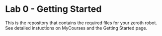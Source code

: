# Lab 0 - Getting Started

This is the repository that contains the required files for your zeroth robot.
See detailed instuctions on MyCourses and the Getting Started page.

